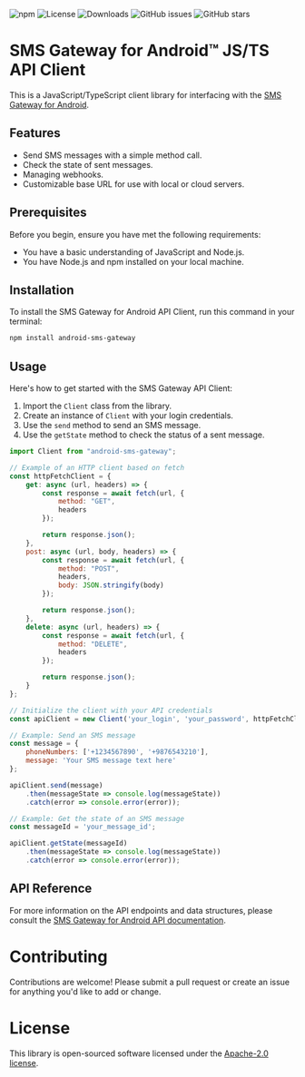 ![npm](https://img.shields.io/npm/v/android-sms-gateway?style=for-the-badge)
![License](https://img.shields.io/badge/license-Apache--2.0-blue?style=for-the-badge)
![Downloads](https://img.shields.io/npm/dw/android-sms-gateway?style=for-the-badge)
![GitHub issues](https://img.shields.io/github/issues/android-sms-gateway/client-ts?style=for-the-badge)
![GitHub stars](https://img.shields.io/github/stars/android-sms-gateway/client-ts?style=for-the-badge)
<!-- ![Build Status](https://img.shields.io/travis/com/android-sms-gateway/client-ts/master) -->
<!-- ![Coverage](https://img.shields.io/codecov/c/github/android-sms-gateway/client-ts) -->
<!-- ![Dependencies](https://img.shields.io/david/android-sms-gateway/client-ts) -->
<!-- ![TypeScript Version](https://img.shields.io/npm/types/android-sms-gateway) -->

# SMS Gateway for Android™ JS/TS API Client

This is a JavaScript/TypeScript client library for interfacing with the [SMS Gateway for Android](https://sms-gate.app).

## Features

- Send SMS messages with a simple method call.
- Check the state of sent messages.
- Managing webhooks.
- Customizable base URL for use with local or cloud servers.

## Prerequisites

Before you begin, ensure you have met the following requirements:

- You have a basic understanding of JavaScript and Node.js.
- You have Node.js and npm installed on your local machine.

## Installation

To install the SMS Gateway for Android API Client, run this command in your terminal:

```bash
npm install android-sms-gateway
```

## Usage

Here's how to get started with the SMS Gateway API Client:

1. Import the `Client` class from the library.
2. Create an instance of `Client` with your login credentials.
3. Use the `send` method to send an SMS message.
4. Use the `getState` method to check the status of a sent message.

```javascript
import Client from "android-sms-gateway";

// Example of an HTTP client based on fetch
const httpFetchClient = {
    get: async (url, headers) => {
        const response = await fetch(url, {
            method: "GET",
            headers
        });

        return response.json();
    },
    post: async (url, body, headers) => {
        const response = await fetch(url, {
            method: "POST",
            headers,
            body: JSON.stringify(body)
        });

        return response.json();
    },
    delete: async (url, headers) => {
        const response = await fetch(url, {
            method: "DELETE",
            headers
        });

        return response.json();
    }
};

// Initialize the client with your API credentials
const apiClient = new Client('your_login', 'your_password', httpFetchClient);

// Example: Send an SMS message
const message = {
    phoneNumbers: ['+1234567890', '+9876543210'],
    message: 'Your SMS message text here'
};

apiClient.send(message)
    .then(messageState => console.log(messageState))
    .catch(error => console.error(error));

// Example: Get the state of an SMS message
const messageId = 'your_message_id';

apiClient.getState(messageId)
    .then(messageState => console.log(messageState))
    .catch(error => console.error(error));
```

## API Reference

For more information on the API endpoints and data structures, please consult the [SMS Gateway for Android API documentation](https://docs.sms-gate.app/integration/api/).

# Contributing

Contributions are welcome! Please submit a pull request or create an issue for anything you'd like to add or change.

# License

This library is open-sourced software licensed under the [Apache-2.0 license](LICENSE).
